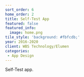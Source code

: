 ```yaml
---
sort_order: 6
home_order: 2
title: Self-Test App
featured: false
featured_info:
  image: home.png
tile_style: 'background: #fbfcdb;'
year: 2016-2020
client: WBS Technology/Elumen
categories:
 - App Design
---
```


Self-Test app.